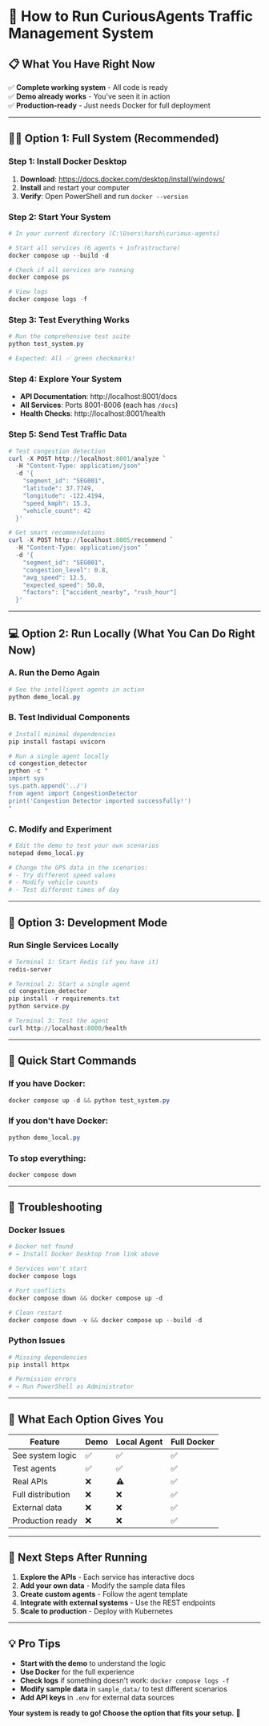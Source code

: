 # 🚀 How to Run CuriousAgents Traffic Management System

## 📋 **What You Have Right Now**

✅ **Complete working system** - All code is ready  
✅ **Demo already works** - You've seen it in action  
✅ **Production-ready** - Just needs Docker for full deployment  

---

## 🏃‍♂️ **Option 1: Full System (Recommended)**

### Step 1: Install Docker Desktop
1. **Download**: https://docs.docker.com/desktop/install/windows/
2. **Install** and restart your computer
3. **Verify**: Open PowerShell and run `docker --version`

### Step 2: Start Your System
```powershell
# In your current directory (C:\Users\harsh\curious-agents)

# Start all services (6 agents + infrastructure)
docker compose up --build -d

# Check if all services are running
docker compose ps

# View logs
docker compose logs -f
```

### Step 3: Test Everything Works
```powershell
# Run the comprehensive test suite
python test_system.py

# Expected: All ✅ green checkmarks!
```

### Step 4: Explore Your System
- **API Documentation**: http://localhost:8001/docs
- **All Services**: Ports 8001-8006 (each has `/docs`)
- **Health Checks**: http://localhost:8001/health

### Step 5: Send Test Traffic Data
```powershell
# Test congestion detection
curl -X POST http://localhost:8001/analyze `
  -H "Content-Type: application/json" `
  -d '{
    "segment_id": "SEG001",
    "latitude": 37.7749,
    "longitude": -122.4194,
    "speed_kmph": 15.3,
    "vehicle_count": 42
  }'

# Get smart recommendations
curl -X POST http://localhost:8005/recommend `
  -H "Content-Type: application/json" `
  -d '{
    "segment_id": "SEG001",
    "congestion_level": 0.8,
    "avg_speed": 12.5,
    "expected_speed": 50.0,
    "factors": ["accident_nearby", "rush_hour"]
  }'
```

---

## 💻 **Option 2: Run Locally (What You Can Do Right Now)**

### A. Run the Demo Again
```powershell
# See the intelligent agents in action
python demo_local.py
```

### B. Test Individual Components
```powershell
# Install minimal dependencies
pip install fastapi uvicorn

# Run a single agent locally
cd congestion_detector
python -c "
import sys
sys.path.append('../')
from agent import CongestionDetector
print('Congestion Detector imported successfully!')
"
```

### C. Modify and Experiment
```powershell
# Edit the demo to test your own scenarios
notepad demo_local.py

# Change the GPS data in the scenarios:
# - Try different speed values
# - Modify vehicle counts  
# - Test different times of day
```

---

## 🔧 **Option 3: Development Mode**

### Run Single Services Locally
```powershell
# Terminal 1: Start Redis (if you have it)
redis-server

# Terminal 2: Start a single agent
cd congestion_detector
pip install -r requirements.txt
python service.py

# Terminal 3: Test the agent
curl http://localhost:8000/health
```

---

## 🎯 **Quick Start Commands**

### If you have Docker:
```powershell
docker compose up -d && python test_system.py
```

### If you don't have Docker:
```powershell
python demo_local.py
```

### To stop everything:
```powershell
docker compose down
```

---

## 🐛 **Troubleshooting**

### Docker Issues
```powershell
# Docker not found
# → Install Docker Desktop from link above

# Services won't start  
docker compose logs

# Port conflicts
docker compose down && docker compose up -d

# Clean restart
docker compose down -v && docker compose up --build -d
```

### Python Issues
```powershell
# Missing dependencies
pip install httpx

# Permission errors
# → Run PowerShell as Administrator
```

---

## 🌟 **What Each Option Gives You**

| Feature | Demo | Local Agent | Full Docker |
|---------|------|-------------|-------------|
| See system logic | ✅ | ✅ | ✅ |
| Test agents | ✅ | ✅ | ✅ |
| Real APIs | ❌ | ⚠️ | ✅ |
| Full distribution | ❌ | ❌ | ✅ |
| External data | ❌ | ❌ | ✅ |
| Production ready | ❌ | ❌ | ✅ |

---

## 🎉 **Next Steps After Running**

1. **Explore the APIs** - Each service has interactive docs
2. **Add your own data** - Modify the sample data files
3. **Create custom agents** - Follow the agent template
4. **Integrate with external systems** - Use the REST endpoints
5. **Scale to production** - Deploy with Kubernetes

---

## 💡 **Pro Tips**

- **Start with the demo** to understand the logic
- **Use Docker** for the full experience  
- **Check logs** if something doesn't work: `docker compose logs -f`
- **Modify sample data** in `sample_data/` to test different scenarios
- **Add API keys** in `.env` for external data sources

**Your system is ready to go! Choose the option that fits your setup.** 🚀 